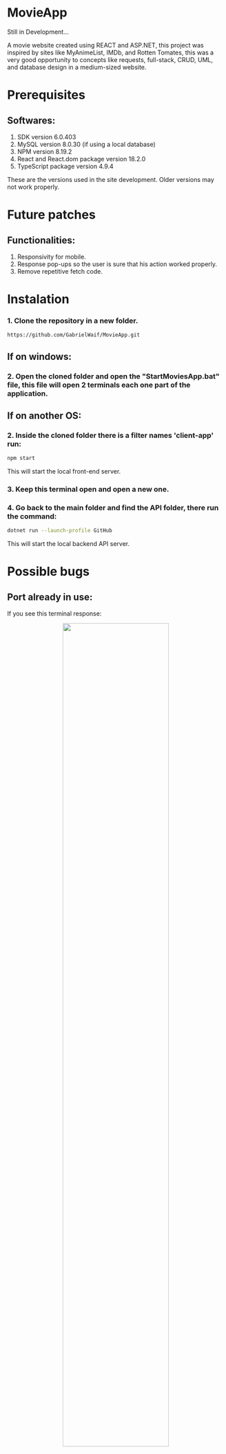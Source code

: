 # MovieApp

Still in Development...

A movie website created using REACT and ASP.NET, this project was inspired by sites like MyAnimeList, IMDb, and Rotten Tomates, this was a very good opportunity to concepts like requests, full-stack, CRUD, UML, and database design in a medium-sized website.

# Prerequisites

## Softwares:

1. SDK version 6.0.403
2. MySQL version 8.0.30 (if using a local database)
3. NPM version 8.19.2
4. React and React.dom package version 18.2.0
5. TypeScript package version 4.9.4

These are the versions used in the site development. Older versions may not work properly.

# Future patches

## Functionalities:

1. Responsivity for mobile.
2. Response pop-ups so the user is sure that his action worked properly.
3. Remove repetitive fetch code.

# Instalation

### 1. Clone the repository in a new folder.

```sh
https://github.com/GabrielWaif/MovieApp.git
```

## If on windows:

### 2. Open the cloned folder and open the "StartMoviesApp.bat" file, this file will open 2 terminals each one part of the application.

## If on another OS:

### 2. Inside the cloned folder there is a filter names 'client-app' run:

```sh
npm start
```

This will start the local front-end server.

### 3. Keep this terminal open and open a new one.

### 4. Go back to the main folder and find the API folder, there run the command:

```sh
dotnet run --launch-profile GitHub
```

This will start the local backend API server.

# Possible bugs

## Port already in use:

If you see this terminal response:

<center>
<img src="https://i.imgur.com/yy1ifgX.png" width="70%"/>
</center>

This means that some other process is already running on port 3000 (which is the front-end REACT application port), running the application on another port will cause the back-end CORS policy to reject any request made by the new port. The recommended step is to kill the current process running on port 3000.

<a href="https://medium.com/@javatechie/how-to-kill-the-process-currently-using-a-port-on-localhost-in-windows-31ccdea2a3ea">For more information in how to do that.</a>

# Pages

### 1. Home

Here the newest movies are shown in an endless scroll list, you can click enter the details of each movie by clicking on them.

<center>
<img src="https://i.imgur.com/p9U9E8e.png" width="70%"/>
</center>

### 2. Details

Inside the movie details page, you can see the movie tags and cast.
Users that are logged in can favorite a movie by clicking the heart icon.
Admin users can edit the movie by clicking on the pen icon on the top right.

<center>
<img src="https://i.imgur.com/XR4IftY.png" width="70%"/>
</center>

### 3. Edit Movie

Admin users can edit existing movies by typing the new info and clicking confirm or delete the movie by clicking the trash can icon on the top right.

<center>
<img src="https://i.imgur.com/EHFCw0V.png" width="70%"/>
</center>

### 4. Tag List

Shows all the movies that have that certain tab ordered by release date.

<center>
<img src="https://i.imgur.com/vj3Ey9t.png" width="70%"/>
</center>

### 5. Search

By searching a string(word or phrase) the search page shows a movie that contains that string on its name ordered by release date.

<center>
<img src="https://i.imgur.com/mtRNTo2.png" width="70%"/>
</center>

### 6. Person

Shows a person's page with their name, photo, and all the movies in which they participated.

<center>
<img src="https://i.imgur.com/zuyd2bw.png" width="70%"/>
</center>

### 7. Adding Movies, Tags, and People

On this page, an admin user can add tags, people, and movies using a form.

<center>
<img src="https://i.imgur.com/4acmx5T.png" width="70%"/>
</center>

### 8. User profile

The user profile shows some user info, their profile picture, and the 5 last movies that the user favorites.

<center>
<img src="https://i.imgur.com/Eq4rIa2.png" width="70%"/>
</center>

### 9. Login

On this page the user can log in with preexisting accounts, passwords have prerequisites and the login can be made using the username or email. Login tokens last 7 days.

<center>
<img src="https://i.imgur.com/suCiTG7.png" width="70%"/>
</center>

### 10. Register

Here new accounts are created, and new accounts need to have a unique username and email, and a valid password.

<center>
<img src="https://i.imgur.com/BbmaRhS.png" width="70%"/>
</center>
